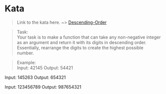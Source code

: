# Kata
>Link to the kata here. ~>
[Descending-Order](https://www.codewars.com/kata/5467e4d82edf8bbf40000155)


>Task: <br/>
Your task is to make a function that can take any non-negative integer as an argument and return it with its digits in descending order. Essentially, rearrange the digits to create the highest possible number.

>Example: <br/>
Input: 42145 Output: 54421

Input: 145263 Output: 654321

Input: 123456789 Output: 987654321
